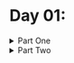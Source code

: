 # Day 01: 

<details>
  <summary>Part One</summary>


</details>

<details>
  <summary>Part Two</summary>


</details>